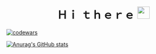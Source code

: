<h1 align="center">Ｈｉ ｔｈｅｒｅ 
<img src="https://github.com/blackcater/blackcater/raw/main/images/Hi.gif" height="32"/></h1>

[![codewars](https://www.codewars.com/users/Space8rain/badges/large)](https://www.codewars.com/users/Space8rain) 

[![Anurag's GitHub stats](https://github-readme-stats.vercel.app/api?username=Space8rain&theme=tokyonight&hide_border=true)](https://github.com/anuraghazra/github-readme-stats)


<!--
**Space8rain/Space8rain** is a ✨ _special_ ✨ repository because its `README.md` (this file) appears on your GitHub profile.

Here are some ideas to get you started:

- 🔭 I’m currently working on ...
- 🌱 I’m currently learning ...
- 👯 I’m looking to collaborate on ...
- 🤔 I’m looking for help with ...
- 💬 Ask me about ...
- 📫 How to reach me: ...
- 😄 Pronouns: ...
- ⚡ Fun fact: ...
-->

